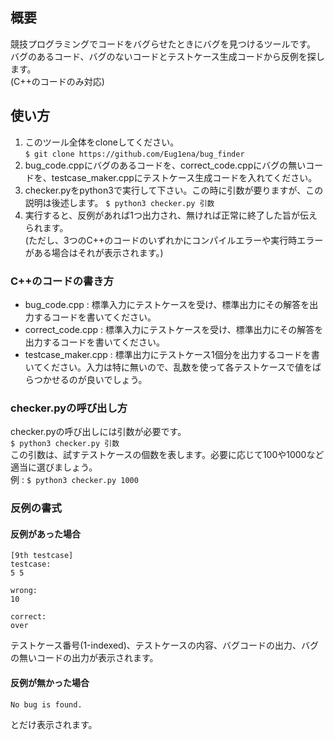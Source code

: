 ## 概要
競技プログラミングでコードをバグらせたときにバグを見つけるツールです。<br>
バグのあるコード、バグのないコードとテストケース生成コードから反例を探します。<br>
(C++のコードのみ対応)
## 使い方
1. このツール全体をcloneしてください。<br>
`$ git clone https://github.com/Eug1ena/bug_finder`
2. bug_code.cppにバグのあるコードを、correct_code.cppにバグの無いコードを、testcase_maker.cppにテストケース生成コードを入れてください。
3. checker.pyをpython3で実行して下さい。この時に引数が要りますが、この説明は後述します。
`$ python3 checker.py 引数`
4. 実行すると、反例があれば1つ出力され、無ければ正常に終了した旨が伝えられます。<br>
(ただし、3つのC++のコードのいずれかにコンパイルエラーや実行時エラーがある場合はそれが表示されます。)

### C++のコードの書き方
* bug_code.cpp : 標準入力にテストケースを受け、標準出力にその解答を出力するコードを書いてください。
* correct_code.cpp : 標準入力にテストケースを受け、標準出力にその解答を出力するコードを書いてください。
* testcase_maker.cpp : 標準出力にテストケース1個分を出力するコードを書いてください。入力は特に無いので、乱数を使って各テストケースで値をばらつかせるのが良いでしょう。

### checker.pyの呼び出し方
checker.pyの呼び出しには引数が必要です。<br>
`$ python3 checker.py 引数`<br>
この引数は、試すテストケースの個数を表します。必要に応じて100や1000など適当に選びましょう。<br>
例 : `$ python3 checker.py 1000`<br>

### 反例の書式
#### 反例があった場合
```
[9th testcase]
testcase:
5 5

wrong:
10

correct:
over
```
テストケース番号(1-indexed)、テストケースの内容、バグコードの出力、バグの無いコードの出力が表示されます。
#### 反例が無かった場合
```
No bug is found.
```
とだけ表示されます。
